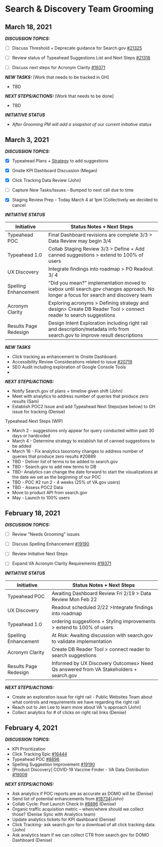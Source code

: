 # Search & Discovery Team Grooming


## March 18, 2021

***DISCUSSION TOPICS:*** 

 - [ ] Discuss Threshold + Deprecate guidance for Search.gov [#21325](https://github.com/department-of-veterans-affairs/va.gov-team/issues/21325)
 - [ ] Review status of Typeahead Suggestions List and Next Steps [#21316](https://github.com/department-of-veterans-affairs/va.gov-team/issues/21316)
 - [ ] Discuss next steps for Acronym Clarity [#19371](https://github.com/department-of-veterans-affairs/va.gov-team/issues/19371)


***NEW TASKS:***  [Work that needs to be tracked in GH]
 - TBD

 ***NEXT STEPS/ACTIONS:*** [Work that needs to be done]
 - TBD


 ***INITIATIVE STATUS***
 - *After Grooming PM will add a snapshot of our current initiative status*
 
## March 3, 2021
***DISCUSSION TOPICS:*** 

 - [x] Typeahead Plans + [Strategy](https://docs.google.com/spreadsheets/d/1GQMbACxz4y6nPuh7erJJx605fqoTVxxuquX_W3Oa5PM/edit#gid=1997340956) to add suggestions 
 - [x] Onsite KPI Dashboard Discussion (Megan)
 - [x] Click Tracking Data Review (John)
 - [ ] Capture New Tasks/Issues - Bumped to next call due to time
 - [x] Staging Review Prep - Today March 4 at 1pm  [Collectively we decided to cancel


 ***INITIATIVE STATUS***
 
|**Initiative**         |**Status Notes + Next Steps**         |
|-----------------------|------------------------------|
|Typeahead POC            |Final  Dashboard revisions are complete 3/3 > Data Review may begin 3/4 |
|Typeahead 1.0             |Collab Staging Review 3/3 > Define + Add canned suggestions > extend to 100% of users  |
|UX Discovery            |Integrate findings into roadmap > PO Readout 3/ 4|
|Spelling Enhancement             |"Did you mean?" implementation moved to icebox until search.gov changes approach. No longer a focus for search and discovery team |
|Acronym Clarity             |Exploring acronyms > Defining strategy and design> Create DB Reader Tool > connect reader to search suggestions|
|Results Page Redesign| Design Intent Exploration including right rail and description/metadata info from search.gov to improve result descriptions


 ***NEW TASKS***
 - Click tracking as enhancement to Onsite Dashboard.
 - Accessibility Review Considerations related to issue [#20719](https://github.com/department-of-veterans-affairs/va.gov-team/issues/20719)
 - SEO Audit  including exploration of Google Console Tools
 - 


 ***NEXT STEPS/ACTIONS:***
 - Notify Search.gov of plans + timeline given shift (John)
 - Meet with analytics to address number of queries that produce zero results (Sam)
 - Establish POC2 Issue and add Typeahead Next Steps(see below) to GH issue for tracking  (Denise)

Typeahead Next Steps (WIP)
- March 2 - suggestions only appear for query conducted within past 30 days or hardcoded
- March 4 - Determine strategy to establish list of canned suggestions to be added
- March 16 - Fix analytics taxonomy changes to address number of queries that produce zero results  #20889
- TBD - Deliver list of terms to be added to search.gov
- TBD - Search.gov to add new terms to DB
- TBD- Analytics can change the date forward to start the visualizations at the date we set as the beginning of our POC 
- TBD - POC #2 run 2 - 4 weeks (25% of VA.gov users)
- TBD - Assess POC2 Data
- Move to product API from search.gov
- May - Launch to 100% users




## February 18, 2021
***DISCUSSION TOPICS:*** 

 - [ ] Review "Needs Grooming" issues
 - [ ]  Discuss Spelling Enhancement  [#19190](https://github.com/department-of-veterans-affairs/va.gov-team/issues/19190)
 - [ ] Review Initiative Next Steps
 - [ ]  Expand VA Acronym Clarity Requirements  [#19371](https://github.com/department-of-veterans-affairs/va.gov-team/issues/19371)


 ***INITIATIVE STATUS***
 
|**Initiative**         |**Status Notes + Next Steps**         |
|-----------------------|------------------------------|
|Typeahead POC            |Awaiting Dashboard Review Fri 2/19 > Data Review Mon Feb 22 |
|UX Discovery            |Readout scheduled 2/22 >Integrate findings into roadmap |
|Typeahead 1.0             |ordering suggestions + Styling improvements > extend to 100% of users |
|Spelling Enhancement             |At Risk: Awaiting discussion with search.gov to validate implementation |
|Acronym Clarity             |Create DB Reader Tool > connect reader to search suggestions|
|Results Page Redesign| Informed by UX Discovery Outcomes> Need Qs answered from VA Stakeholders + search.gov


 ***NEXT STEPS/ACTIONS:***
 - Create an exploration issue for right rail - Public Websites Team about what controls and requirements we have regarding the right rail 
 - Reach out to Jen Lee to learn more about VA 's approach (John)
 - Collect analytics for # of clicks on right rail links (Denise)

## February 4, 2021

***DISCUSSION TOPICS:***
 - KPI Prioritization
 - Click Tracking Epic [#16444](https://github.com/department-of-veterans-affairs/va.gov-team/issues/16444)
 - Typeahead POC [#8896](https://github.com/department-of-veterans-affairs/va.gov-team/issues/8896)
 - Spelling Suggestion Improvement [#19190](https://github.com/department-of-veterans-affairs/va.gov-team/issues/19190)
 - [Product Discovery] COVID-19 Vaccine Finder - VA Data Distribution [#19009](https://github.com/department-of-veterans-affairs/va.gov-team/issues/19009)
 
 
 ***NEXT STEPS/ACTIONS:***
 - Ask analytics if POC reports are as accurate as DOMO will be (Denise)
 - Send list of potential enhancements from [#18734](https://github.com/department-of-veterans-affairs/va.gov-team/issues/18734)(John)
 - Collab Cycle: Post Launch Check In [#8896](https://github.com/department-of-veterans-affairs/va.gov-team/issues/8896) (Denise)
 - Organic traffic acquisition metric – when/where should we collect those? (Denise Sync with Analytics team)
 - Update analytics tickets for KPI dashboard (Denise)
 - Click Tracking- ask search.gov for a download of all click tracking data. (John)
 - Ask analytics team if we can collect CTR from search.gov for DOMO Dashboard  (Denise)
